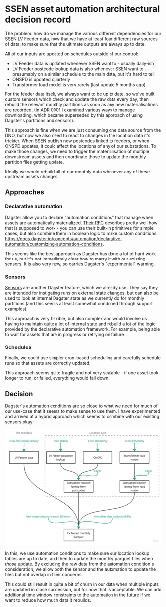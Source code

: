# SSEN asset automation architectural decision record

The problem: how do we manage the various different dependencies for our SSEN LV Feeder
data, now that we have at least four different raw sources of data, to make sure that
the ultimate outputs are always up to date.

All of our inputs are updated on schedules outside of our control:
- LV Feeder data is updated whenever SSEN want to - usually daily-ish
- LV Feeder postcode lookup data is also whenever SSEN want to - presumably on a similar
  schedule to the main data, but it's hard to tell
- ONSPD is updated quarterly
- Transformer load model is very rarely (last update 5 months ago)

For the feeder data itself, we always want to be up to date, so we've built custom
sensors which check and update the raw data every day, then rebuild the relevant
monthly partitions as soon as any new materialisations are recorded. (In ADR 0001 I
examined various ways to manage downloading, which became superseded by this approach of
using Dagster's partitions and sensors).

This approach is fine when we are just consuming one data source from the DNO, but now
we also need to react to changes in the location data it's trickier. When SSEN publish
new postcodes linked to feeders, or when ONSPD updates, it could affect the locations of
any of our substations. To make those changes, we need to trigger the materialisation
of multiple downstream assets and then coordinate those to update the monthly partition
files getting update.

Ideally we would rebuild all of our monthly data whenever any of these upstream
assets changes.

## Approaches

### Declarative automation
Dagster allow you to declare "automation conditions" that manage when assets are
automatically materialized. [Their RFC](https://github.com/dagster-io/dagster/discussions/22811)
describes pretty well how that is supposed to work - you can use their built-in
primitives for simple cases, but also combine them in boolean logic to make custom
conditions: https://docs.dagster.io/concepts/automation/declarative-automation/customizing-automation-conditions.

This seems like the best approach as Dagster has done a lot of hard work for us, but
it's not immediately clear how to marry it with our existing sensors. It is also very
new, so carries Dagster's "experimental" warning.

### Sensors
[Sensors](https://docs.dagster.io/concepts/partitions-schedules-sensors/sensors) are
another Dagster feature, which we already use. They say they are intended for instigating
runs on external state changes, but can also be used to look at internal Dagster state
as we currently do for monthly partitions (and this seems at least somewhat condoned
through support examples).

This approach is very flexible, but also complex and would involve us having to maintain
quite a lot of internal state and rebuild a lot of the logic provided by the declarative
automation framework. For example, being able to wait for assets that are in progress
or retrying on failure

### Schedules
Finally, we could use simpler cron-based scheduling and carefully schedule runs so
that assets are correctly updated.

This approach seems quite fragile and not very scalable - if one asset took longer to
run, or failed, everything would fall down.

## Decision
Dagster's automation conditions are so close to what we need for much of our use-case
that it seems to make sense to use them. I have experimented and arrived at a hybrid
approach which seems to combine with our existing sensors okay:

![Diagram showing asset dependencies, sensors and automation conditions](0004-sensors-diagram.png)

In this, we use automation conditions to make sure our location lookup tables are up to
date, and then to update the monthly parquet files when _those_ update. By excluding the
raw data from the automation condition's consideration, we allow both the sensor and
the automation to update the files but not overlap in their concerns.

This could still result in quite a bit of churn in our data when multiple inputs are
updated in close succession, but for now that is acceptable. We can add additional time
window constraints to the automation in the future if we want to reduce how much data it
rebuilds.